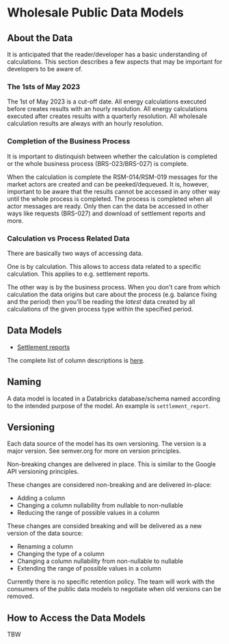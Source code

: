 # Wholesale Public Data Models

## About the Data

It is anticipated that the reader/developer has a basic understanding of calculations.
This section describes a few aspects that may be important for developers to be aware of.

### The 1sts of May 2023

The 1st of May 2023 is a cut-off date. All energy calculations executed before creates results with an hourly resolution. All energy calculations executed after creates results with a quarterly resolution. All wholesale calculation results are always with an hourly resolution.

### Completion of the Business Process

It is important to distinquish between whether the calculation is completed or the whole business process (BRS-023/BRS-027) is complete.

When the calculation is complete the RSM-014/RSM-019 messages for the market actors are created and can be peeked/dequeued. It is, however, important to be aware that the results cannot be accessed in any other way until the whole process is completed. The process is completed when all actor messages are ready. Only then can the data be accessed in other ways like requests (BRS-027) and download of settlement reports and more.

### Calculation vs Process Related Data

There are basically two ways of accessing data.

One is by calculation. This allows to access data related to a specific calculation. This applies to e.g. settlement reports.

The other way is by the business process. When you don't care from which calculation the data origins but care about the process (e.g. balance fixing and the period) then you'll be reading the _latest_ data created by all calculations of the given process type within the specified period.

## Data Models

- [Settlement reports](settlement-reports.md)

The complete list of column descriptions is [here](columns.md).

## Naming

A data model is located in a Databricks database/schema named according to the intended purpose of the model. An example is `settlement_report`.

## Versioning

Each data source of the model has its own versioning. The version is a major version. See semver.org for more on version principles.

Non-breaking changes are delivered in place. This is similar to the Google API versioning principles.

These changes are considered non-breaking and are delivered in-place:

- Adding a column
- Changing a column nullability from nullable to non-nullable
- Reducing the range of possible values in a column

These changes are consided breaking and will be delivered as a new version of the data source:

- Renaming a column
- Changing the type of a column
- Changing a column nullability from non-nullable to nullable
- Extending the range of possible values in a column

Currently there is no specific retention policy. The team will work with the consumers of the public data models to negotiate when old versions can be removed.

## How to Access the Data Models

TBW
